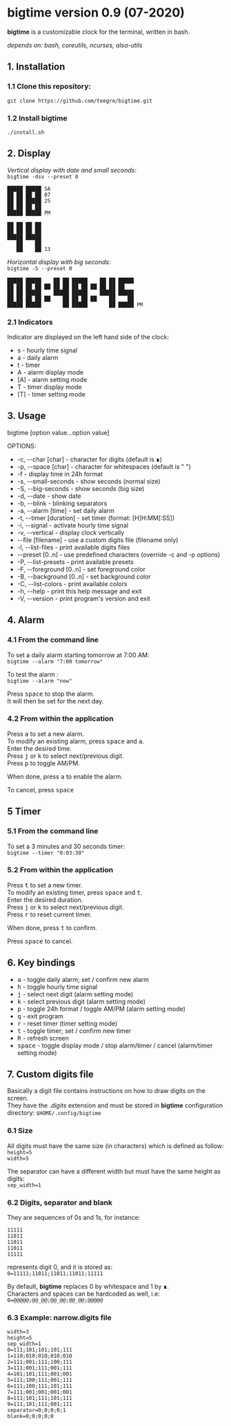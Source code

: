 # **bigtime** version 0.9 (07-2020)

**bigtime** is a customizable clock for the terminal, written in bash.

*depends on: bash, coreutils, ncurses, alsa-utils*

## 1. Installation

### 1.1 Clone this repository:

`git clone https://github.com/teegre/bigtime.git`

### 1.2 Install **bigtime**

`./install.sh`

## 2. Display

*Vertical display with date and small seconds:*  
`bigtime -dsv --preset 0`  
```
█████ █████ SA
██ ██ ██ ██ 07
██ ██ █████ 25
██ ██ ██ ██
█████ █████ PM

██ ██ ██ ██
██ ██ ██ ██
█████ █████
   ██    ██
   ██    ██ 13
```

*Horizontal display with big seconds:*  
`bigtime -S --preset 0`
```
█████ █████    ██ ██ █████    ██ ██ █████
██ ██ ██ ██ ██ ██ ██ ██ ██ ██ ██ ██ ██
██ ██ █████    █████ █████    █████ █████
██ ██ ██ ██ ██    ██ ██ ██ ██    ██    ██
█████ █████       ██ █████       ██ █████ PM
```

### 2.1 Indicators
Indicator are displayed on the left hand side of the clock:

* s   - hourly time signal
* a   - daily alarm
* t   - timer
* A - alarm display mode
* [A] - alarm setting mode
* T - timer display mode
* [T] - timer setting mode

## 3. Usage

bigtime [option value...option value]

OPTIONS:

* -c, --char [char]        - character for digits (default is ∎)
* -p, --space [char]       - character for whitespaces (default is " ")
* -f                       - display time in 24h format
* -s, --small-seconds      - show seconds (normal size)
* -S, --big-seconds        - show seconds (big size)
* -d, --date               - show date
* -b, --blink              - blinking separators
* -a, --alarm [time]       - set daily alarm
* -t, --timer [duration]   - set timer (format: [H]H:MM[:SS])
* -i, --signal             - activate hourly time signal
* -v, --vertical           - display clock vertically
* --file [filename]        - use a custom digits file (filename only)
* -l, --list-files         - print available digits files
* --preset [0..n]          - use predefined characters (override -c and -p options)
* -P, --list-presets       - print available presets
* -F, --foreground [0..n]  - set foreground color
* -B, --background [0..n]  - set background color
* -C, --list-colors        - print available colors
* -h, --help               - print this help message and exit
* -V, --version            - print program's version and exit

## 4. Alarm

### 4.1 From the command line
To set a daily alarm starting tomorrow at 7:00 AM:  
`bigtime --alarm "7:00 tomorrow"`

To test the alarm :  
`bigtime --alarm "now"`

Press <kbd>space</kbd> to stop the alarm.  
It will then be set for the next day.

### 4.2 From within the application

Press <kbd>a</kbd> to set a new alarm.  
To modify an existing alarm, press <kbd>space</kbd> and <kbd>a</kbd>.  
Enter the desired time.  
Press <kbd>j</kbd> or <kbd>k</kbd> to select next/previous digit.  
Press <kbd>p</kbd> to toggle AM/PM.

When done, press <kbd>a</kbd> to enable the alarm.

To cancel, press <kbd>space</kbd>

## 5 Timer

### 5.1 From the command line
To set a 3 minutes and 30 seconds timer:  
`bigtime --timer "0:03:30"`

### 5.2 From within the application

Press <kbd>t</kbd> to set a new timer.  
To modify an existing timer, press <kbd>space</kbd> and <kbd>t</kbd>.  
Enter the desired duration.  
Press <kbd>j</kbd> or <kbd>k</kbd> to select next/previous digit.  
Press <kbd>r</kbd> to reset current timer.

When done, press <kbd>t</kbd> to confirm.

Press <kbd>space</kbd> to cancel.


## 6. Key bindings

* <kbd>a</kbd>     - toggle daily alarm; set / confirm new alarm
* <kbd>h</kbd>     - toggle hourly time signal
* <kbd>j</kbd>     - select next digit (alarm setting mode)
* <kbd>k</kbd>     - select previous digit (alarm setting mode)
* <kbd>p</kbd>     - toggle 24h format / toggle AM/PM (alarm setting mode)
* <kbd>q</kbd>     - exit program
* <kbd>r</kbd>     - reset timer (timer setting mode)
* <kbd>t</kbd>     - toggle timer; set / confirm new timer
* <kbd>R</kbd>     - refresh screen
* <kbd>space</kbd> - toggle display mode / stop alarm/timer / cancel (alarm/timer setting mode)

## 7. Custom digits file

Basically a digit file contains instructions on how to draw digits on the screen.  
They have the *.digits* extension and must be stored in **bigtime** configuration  
directory: `$HOME/.config/bigtime`

### 6.1 Size

All digits must have the same size (in characters) which is defined as follow:  
`height=5`  
`width=5`

The separator can have a different width but must have the same height as digits:  
`sep_width=1`

### 6.2 Digits, separator and blank

They are sequences of 0s and 1s, for instance:  

```
11111
11011
11011
11011
11111
```  
represents digit 0, and it is stored as:  
`0=11111;11011;11011;11011;11111`

By default, **bigtime** replaces 0 by whitespace and 1 by ∎.  
Characters and spaces can be hardcoded as well, i.e:  
`0=@@@@@;@@_@@;@@_@@;@@_@@;@@@@@`

### 6.3 Example: narrow.digits file

```
width=3
height=5
sep_width=1
0=111;101;101;101;111
1=110;010;010;010;010
2=111;001;111;100;111
3=111;001;111;001;111
4=101;101;111;001;001
5=111;100;111;001;111
6=111;100;111;101;111
7=111;001;001;001;001
8=111;101;111;101;111
9=111;101;111;001;111
separator=0;0;0;0;1
blank=0;0;0;0;0
```

